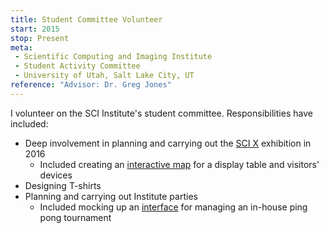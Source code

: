```yaml
---
title: Student Committee Volunteer
start: 2015
stop: Present
meta:
 - Scientific Computing and Imaging Institute
 - Student Activity Committee
 - University of Utah, Salt Lake City, UT
reference: "Advisor: Dr. Greg Jones"
---
```

I volunteer on the SCI Institute's student committee. Responsibilities have included:
- Deep involvement in planning and carrying out the [SCI X](http://sci.utah.edu/the-institute/events/day/20161116.html) exhibition in 2016
  - Included creating an [interactive map](/#SCIxmap) for a display table and visitors' devices
- Designing T-shirts
- Planning and carrying out Institute parties
  - Included mocking up an [interface](/#SCIpingpong) for managing an in-house ping pong tournament
